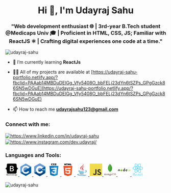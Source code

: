 <h1 align="center">Hi 👋, I'm Udayraj Sahu</h1>
<h3 align="center">"Web development enthusiast 🌐 | 3rd-year B.Tech student @Medicaps Univ 🎓 | Proficient in HTML, CSS, JS; Familiar with ReactJS ⚛️ | Crafting digital experiences one code at a time."</h3>

<p align="left"> <img src="https://komarev.com/ghpvc/?username=udayraj-sahu&label=Profile%20views&color=0e75b6&style=flat" alt="udayraj-sahu" /> </p>

- 🌱 I’m currently learning **ReactJs**

- 👨‍💻 All of my projects are available at [https://udayraj-sahu-portfolio.netlify.app/?fbclid=PAAab14MBDuDElGg_Vfy5408O_bbFELj23dYn6tSZPs_GPgGzck86SN5wDGuE](https://udayraj-sahu-portfolio.netlify.app/?fbclid=PAAab14MBDuDElGg_Vfy5408O_bbFELj23dYn6tSZPs_GPgGzck86SN5wDGuE)

- 📫 How to reach me **udayrajsahu123@gmail.com**

<h3 align="left">Connect with me:</h3>
<p align="left">
<a href="https://linkedin.com/in/https://www.linkedin.com/in/udayraj-sahu" target="blank"><img align="center" src="https://raw.githubusercontent.com/rahuldkjain/github-profile-readme-generator/master/src/images/icons/Social/linked-in-alt.svg" alt="https://www.linkedin.com/in/udayraj-sahu" height="30" width="40" /></a>
<a href="https://instagram.com/https://www.instagram.com/dev.udayraj/" target="blank"><img align="center" src="https://raw.githubusercontent.com/rahuldkjain/github-profile-readme-generator/master/src/images/icons/Social/instagram.svg" alt="https://www.instagram.com/dev.udayraj/" height="30" width="40" /></a>
</p>

<h3 align="left">Languages and Tools:</h3>
<p align="left"> <a href="https://getbootstrap.com" target="_blank" rel="noreferrer"> <img src="https://raw.githubusercontent.com/devicons/devicon/master/icons/bootstrap/bootstrap-plain-wordmark.svg" alt="bootstrap" width="40" height="40"/> </a> <a href="https://www.cprogramming.com/" target="_blank" rel="noreferrer"> <img src="https://raw.githubusercontent.com/devicons/devicon/master/icons/c/c-original.svg" alt="c" width="40" height="40"/> </a> <a href="https://www.w3schools.com/cpp/" target="_blank" rel="noreferrer"> <img src="https://raw.githubusercontent.com/devicons/devicon/master/icons/cplusplus/cplusplus-original.svg" alt="cplusplus" width="40" height="40"/> </a> <a href="https://www.w3schools.com/css/" target="_blank" rel="noreferrer"> <img src="https://raw.githubusercontent.com/devicons/devicon/master/icons/css3/css3-original-wordmark.svg" alt="css3" width="40" height="40"/> </a> <a href="https://www.w3.org/html/" target="_blank" rel="noreferrer"> <img src="https://raw.githubusercontent.com/devicons/devicon/master/icons/html5/html5-original-wordmark.svg" alt="html5" width="40" height="40"/> </a> <a href="https://www.java.com" target="_blank" rel="noreferrer"> <img src="https://raw.githubusercontent.com/devicons/devicon/master/icons/java/java-original.svg" alt="java" width="40" height="40"/> </a> <a href="https://developer.mozilla.org/en-US/docs/Web/JavaScript" target="_blank" rel="noreferrer"> <img src="https://raw.githubusercontent.com/devicons/devicon/master/icons/javascript/javascript-original.svg" alt="javascript" width="40" height="40"/> </a> <a href="https://www.mongodb.com/" target="_blank" rel="noreferrer"> <img src="https://raw.githubusercontent.com/devicons/devicon/master/icons/mongodb/mongodb-original-wordmark.svg" alt="mongodb" width="40" height="40"/> </a> <a href="https://nodejs.org" target="_blank" rel="noreferrer"> <img src="https://raw.githubusercontent.com/devicons/devicon/master/icons/nodejs/nodejs-original-wordmark.svg" alt="nodejs" width="40" height="40"/> </a> <a href="https://reactjs.org/" target="_blank" rel="noreferrer"> <img src="https://raw.githubusercontent.com/devicons/devicon/master/icons/react/react-original-wordmark.svg" alt="react" width="40" height="40"/> </a> </p>

<p><img align="center" src="https://github-readme-stats.vercel.app/api/top-langs?username=udayraj-sahu&show_icons=true&locale=en&layout=compact" alt="udayraj-sahu" /></p>
